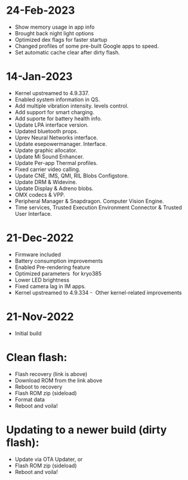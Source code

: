 # 24-Feb-2023
- Show memory usage in app info
- Brought back night light options
- Optimized dex flags for faster startup
- Changed profiles of some pre-built Google apps to speed.
- Set automatic cache clear after dirty flash.

# 14-Jan-2023
- Kernel upstreamed to 4.9.337.
- Enabled system information in QS.
- Add multiple vibration intensity. levels control.
- Add support for smart charging.
- Add suporte for battery health info.
- Update LPA interface version.
- Updated bluetooth props.
- Uprev Neural Networks interface.
- Update esepowermanager. Interface.
- Update graphic allocator.
- Update Mi Sound Enhancer.
- Update Per-app Thermal profiles.
- Fixed carrier video calling.
- Update CNE, IMS, QMI, RIL Blobs
Configstore.
- Update DRM & Widevine.
- Update Display & Adreno blobs.
- OMX codecs & VPP.
- Peripheral Manager & Snapdragon. Computer Vision Engine.
- Time services, Trusted Execution Environment Connector & Trusted User Interface.

# 21-Dec-2022
- Firmware included
- Battery consumption improvements
- Enabled Pre-rendering feature
- Optimized parameters  for kryo385
- Lower LED brightness
- Fixed camera lag in IM apps.
- Kernel upstreamed to 4.9.334
-  Other kernel-related improvements

# 21-Nov-2022
- Initial build

# Clean flash:
- Flash recovery (link is above)
- Download ROM from the link above
- Reboot to recovery
- Flash ROM zip (sideload)
- Format data
- Reboot and voila!

# Updating to a newer build (dirty flash):
- Update via OTA Updater, or
- Flash ROM zip (sideload)
- Reboot and voila!
